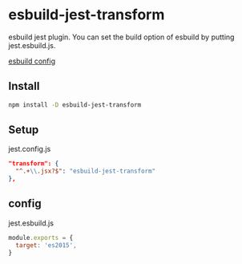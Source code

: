 # esbuild-jest-transform
esbuild jest plugin.
You can set the build option of esbuild by putting jest.esbuild.js.

[esbuild config](https://github.com/evanw/esbuild/blob/v0.7.6/lib/types.ts)

## Install
```bash
npm install -D esbuild-jest-transform
```

## Setup
jest.config.js

```json
"transform": {
  "^.+\\.jsx?$": "esbuild-jest-transform"
},
```

## config
jest.esbuild.js
```js
module.exports = {
  target: 'es2015',
}
```

